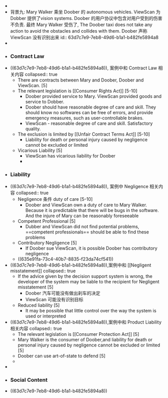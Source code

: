 -
- 背景九: Mary Walker 乘坐 Doober 的 autonomous  vehicles. ViewScan 为 Dobber 提供了vision systems. Doober 的用户协议中包含对用户受到的伤害不负责. 最终 Mary Walker 受伤了, The Doober taxi does not take any action to avoid the obstacles and collides with them. Doober 声称 ViewScan 没有识别出来
  id:: 63d7c7e9-7eb8-49d6-b1a1-b482fe5894a8
-
- ### Contract Law
- ((63d7c7e9-7eb8-49d6-b1a1-b482fe5894a8)), 案例中和 Contract Law 相关内容
  collapsed:: true
	- There are contracts between Mary and Doober, Doober and ViewScan. [5]
	- The relevant legislation is [[Consumer Rights Act]] [5-10]
		- Doober provided service to Mary. ViewScan provided goods and service to Dobber.
		- Doober should have reasonable degree of care and skill. They should know no softwares can be free of errors, and provide emergency measures, such as user-controllable brakes.
		- ViewScan - reasonable degree of care and skill. Satisfactory quality.
	- The exclusion is limited by [[Unfair Contract Terms Act]] [5-10]
		- Liability for death or personal injury caused by negligence cannot be excluded or limited
	- Vicarious Liability [5]
		- ViewScan has vicarious liability for Doober
		-
- ### Liability
- ((63d7c7e9-7eb8-49d6-b1a1-b482fe5894a8)), 案例中 Negligence 相关内容
  collapsed:: true
	- Negligence 条件 duty of care [5-10]
		- Doober and ViewScan own a duty of care to Mary Walker. Because it is predictable that there will be bugs in the software. And the injure of Mary can be reasonably foreseeable
	- Competent Professional [5]
		- Dubber and ViewScan did not find potential problems, ==competent professionals== should be able to find these problems
	- Contributory Negligence [5]
		- If Doober sue ViewScan, it is possible Doober has   contributory negligence
	- ((635e91fa-73c4-40b7-8835-f23da74cf541))
- ((63d7c7e9-7eb8-49d6-b1a1-b482fe5894a8)),案例中和 [[Negligent misstatement]]
  collapsed:: true
	- If the advice given by the decision support system is wrong, the developer of the system may be liable to the recipient for Negligent misstatement  [5]
		- Doober 汽车可能没有做出刹车的决定
		- ViewScan 可能没有识别目标
	- Reduced liability [5]
		- It may be possible that little control over the way the system is used or interpreted
- ((63d7c7e9-7eb8-49d6-b1a1-b482fe5894a8)),案例中和 Product Liability  相关内容
  collapsed:: true
	- The relevant legislation is [[Consumer Protection Act]]  [5]
	- Mary Walker is the consumer of Doober,and liability for death or personal injury caused by negligence cannot be excluded or limited [5]
	- Doober can use art-of-state to defend [5]
	-
-
- ### Social Content
- ((63d7c7e9-7eb8-49d6-b1a1-b482fe5894a8))